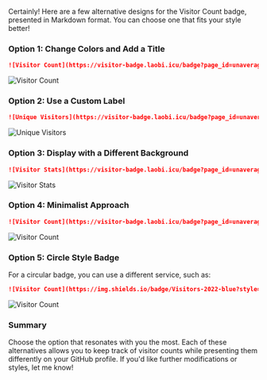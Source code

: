 Certainly! Here are a few alternative designs for the Visitor Count badge, presented in Markdown format. You can choose one that fits your style better!

### Option 1: Change Colors and Add a Title

```markdown
![Visitor Count](https://visitor-badge.laobi.icu/badge?page_id=unaveragetech&color=blue&label=Visitors)
```
![Visitor Count](https://visitor-badge.laobi.icu/badge?page_id=unaveragetech&color=blue&label=Visitors)


### Option 2: Use a Custom Label

```markdown
![Unique Visitors](https://visitor-badge.laobi.icu/badge?page_id=unaveragetech&label=Unique%20Visitors&color=green)
```
![Unique Visitors](https://visitor-badge.laobi.icu/badge?page_id=unaveragetech&label=Unique%20Visitors&color=green)


### Option 3: Display with a Different Background

```markdown
![Visitor Stats](https://visitor-badge.laobi.icu/badge?page_id=unaveragetech&color=orange&label=Visitor%20Count)
```
![Visitor Stats](https://visitor-badge.laobi.icu/badge?page_id=unaveragetech&color=orange&label=Visitor%20Count)


### Option 4: Minimalist Approach

```markdown
![Visitor Count](https://visitor-badge.laobi.icu/badge?page_id=unaveragetech&color=gray&label=Visits)
```
![Visitor Count](https://visitor-badge.laobi.icu/badge?page_id=unaveragetech&color=gray&label=Visits)


### Option 5: Circle Style Badge

For a circular badge, you can use a different service, such as:

```markdown
![Visitor Count](https://img.shields.io/badge/Visitors-2022-blue?style=circle)
```
![Visitor Count](https://img.shields.io/badge/Visitors-8798787876766554657656765-blue?style=circle)


### Summary
Choose the option that resonates with you the most. Each of these alternatives allows you to keep track of visitor counts while presenting them differently on your GitHub profile. If you'd like further modifications or styles, let me know!
